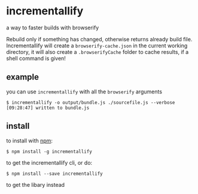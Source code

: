 # incrementallify
a way to faster builds with browserify

Rebuild only if something has changed, otherwise returns already build file.
Incrementallify will create a `browserify-cache.json` in the current working directory,
it will also create a `.browserifyCache` folder to cache results, if a shell command is given!

## example
you can use `incrementallify` with all the `browserify` arguments

    $ incrementallify -o output/bundle.js ./sourcefile.js --verbose
    [09:28:47] written to bundle.js


## install
to install with [npm](https://npmjs.org):

```
$ npm install -g incrementallify
```
to get the incrementallify cli, or do:
```
$ npm install --save incrementallify
```
to get the libary instead
